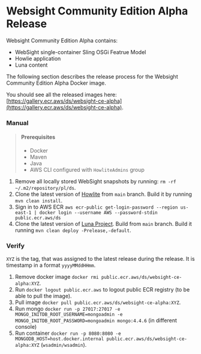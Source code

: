 # Websight Community Edition Alpha Release

Websight Community Edition Alpha contains:
- WebSight single-container Sling OSGi Featrue Model
- Howlie application
- Luna content

The following section describes the release process for the Websight Community Edition Alpha Docker image.

You should see all the released images here: [https://gallery.ecr.aws/ds/websight-ce-alpha](https://gallery.ecr.aws/ds/websight-ce-alpha).

### Manual
> #### Prerequisites
> - Docker
> - Maven
> - Java
> - AWS CLI configured with `HowliteAdmins` group

1. Remove all locally stored WebSight snapshots by running: `rm -rf ~/.m2/repository/pl/ds`.
2. Clone the latest version of [Howlite](https://github.com/websight-io/howlite) from `main` branch. Build it by running `mvn clean install`.
3. Sign in to AWS ECR `aws ecr-public get-login-password --region us-east-1 | docker login --username AWS --password-stdin public.ecr.aws/ds`
4. Clone the latest version of [Luna Project](https://github.com/websight-io/luna-project). Build from `main` branch. Build it running `mvn clean deploy -Prelease,-default`.

### Verify

`XYZ` is the tag, that was assigned to the latest release during the release. It is timestamp in a format `yyyyMMddHHmm`.

1. Remove docker image `docker rmi public.ecr.aws/ds/websight-ce-alpha:XYZ`.
2. Run `docker logout public.ecr.aws` to logout public ECR registry (to be able to pull the image).
3. Pull image `docker pull public.ecr.aws/ds/websight-ce-alpha:XYZ`.
4. Run mongo `docker run -p 27017:27017 -e MONGO_INITDB_ROOT_USERNAME=mongoadmin -e MONGO_INITDB_ROOT_PASSWORD=mongoadmin mongo:4.4.6` (in different console)
5. Run container `docker run -p 8080:8080 -e MONGODB_HOST=host.docker.internal public.ecr.aws/ds/websight-ce-alpha:XYZ` (`wsadmin/wsadmin`).
